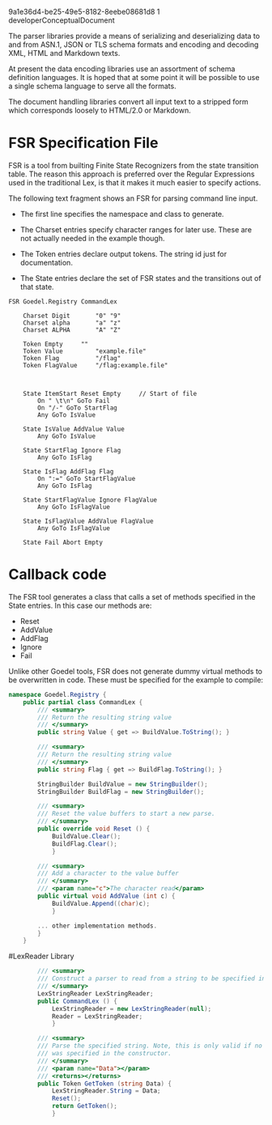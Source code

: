﻿<id>9a1e36d4-be25-49e5-8182-8eebe08681d8
<version>1
<contenttype>developerConceptualDocument

The parser libraries provide a means of serializing and deserializing data to
and from ASN.1, JSON or TLS schema formats and encoding and decoding XML, HTML and
Markdown texts. 

At present the data encoding libraries use an assortment of schema definition
languages. It is hoped that at some point it will be possible to use a single
schema language to serve all the formats.

The document handling libraries convert all input text to a stripped form which
corresponds loosely to HTML/2.0 or Markdown.

# FSR Specification File

FSR is a tool from builting Finite State Recognizers from the state transition 
table. The reason this approach is preferred over the Regular Expressions used
in the traditional Lex, is that it makes it much easier to specify actions.

The following text fragment shows an FSR for parsing command line input. 

* The first line specifies the namespace and class to generate.

* The Charset entries specify character ranges for later use. 
   These are not actually needed in the example though.

* The Token entries declare output tokens. The string id just for documentation.

* The State entries declare the set of FSR states and the transitions out of
   that state.

~~~~
FSR Goedel.Registry CommandLex

	Charset Digit		"0" "9"
	Charset alpha		"a" "z"
	Charset ALPHA		"A" "Z"

	Token Empty		""
	Token Value			"example.file"
	Token Flag			"/flag"
	Token FlagValue		"/flag:example.file"


	
	State ItemStart Reset Empty		// Start of file
		On " \t\n" GoTo Fail
		On "/-" GoTo StartFlag
		Any GoTo IsValue

	State IsValue AddValue Value
		Any GoTo IsValue

	State StartFlag Ignore Flag
		Any GoTo IsFlag

	State IsFlag AddFlag Flag
		On ":=" GoTo StartFlagValue
		Any GoTo IsFlag

	State StartFlagValue Ignore FlagValue
		Any GoTo IsFlagValue		

	State IsFlagValue AddValue FlagValue
		Any GoTo IsFlagValue		

	State Fail Abort Empty
~~~~

# Callback code

The FSR tool generates a class that calls a set of methods specified
in the State entries. In this case our methods are:

* Reset
* AddValue
* AddFlag
* Ignore
* Fail

Unlike other Goedel tools, FSR does not generate dummy virtual methods 
to be overwritten in code. These must be specified for the example to compile:

~~~~C#
namespace Goedel.Registry {
    public partial class CommandLex {
        /// <summary>
        /// Return the resulting string value
        /// </summary>
        public string Value { get => BuildValue.ToString(); }

        /// <summary>
        /// Return the resulting string value
        /// </summary>
        public string Flag { get => BuildFlag.ToString(); }

        StringBuilder BuildValue = new StringBuilder();
        StringBuilder BuildFlag = new StringBuilder();

        /// <summary>
        /// Reset the value buffers to start a new parse.
        /// </summary>
        public override void Reset () {
            BuildValue.Clear();
            BuildFlag.Clear();
            }

        /// <summary>
        /// Add a character to the value buffer
        /// </summary>
        /// <param name="c">The character read</param>
        public virtual void AddValue (int c) {
            BuildValue.Append((char)c);
            }

		... other implementation methods.
		}
	}
~~~~

#LexReader Library

~~~~C#
        /// <summary>
        /// Construct a parser to read from a string to be specified in GetToken (data)
        /// </summary>
        LexStringReader LexStringReader;
        public CommandLex () {
            LexStringReader = new LexStringReader(null);
            Reader = LexStringReader;
            }

        /// <summary>
        /// Parse the specified string. Note, this is only valid if no LexReader
        /// was specified in the constructor.
        /// </summary>
        /// <param name="Data"></param>
        /// <returns></returns>
        public Token GetToken (string Data) {
            LexStringReader.String = Data;
            Reset();
            return GetToken();
            }
~~~~

